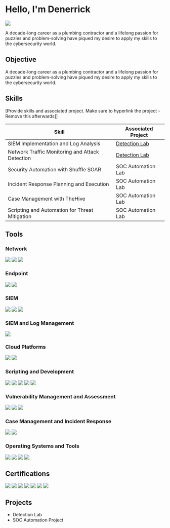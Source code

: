 # Hello, I'm Denerrick
<a href="https://linkedin.com/in/denerrickforbes"><img src="https://img.shields.io/badge/-LinkedIn-0072b1?&style=for-the-badge&logo=linkedin&logoColor=white" /></a>

A decade-long career as a plumbing contractor and a lifelong passion for puzzles and problem-solving have piqued my desire to apply my skills to the cybersecurity world.

## Objective
A decade-long career as a plumbing contractor and a lifelong passion for puzzles and problem-solving have piqued my desire to apply my skills to the cybersecurity world.
## Skills
[Provide skills and associated project. Make sure to hyperlink the project - Remove this afterwards]]

| Skill                                         | Associated Project         |
|-----------------------------------------------|----------------------------|
| SIEM Implementation and Log Analysis          | <a href="https://google.com">Detection Lab</a>|
| Network Traffic Monitoring and Attack Detection | <a href="https://google.com">Detection Lab</a>|
| Security Automation with Shuffle SOAR         | SOC Automation Lab|
| Incident Response Planning and Execution      | SOC Automation Lab|
| Case Management with TheHive                  | SOC Automation Lab|
| Scripting and Automation for Threat Mitigation | SOC Automation Lab|

## Tools

### Network
<div>
    <img src="https://img.shields.io/badge/-Wireshark-1679A7?&style=for-the-badge&logo=Wireshark&logoColor=white" />
    <img src="https://img.shields.io/badge/-Suricata-EF3B2D?&style=for-the-badge&logo=Suricata&logoColor=white" />
    <img src="https://img.shields.io/badge/-Zeek-777BB4?&style=for-the-badge&logo=Zeek&logoColor=white" />
</div>

### Endpoint
<div>
    <img src="https://img.shields.io/badge/-Microsoft_Defender_for_Endpoint-00A4EF?&style=for-the-badge&logo=Microsoft&logoColor=white" />
    <img src="https://img.shields.io/badge/-Velociraptor-4B275F?&style=for-the-badge&logo=Velociraptor&logoColor=white" />
</div>

### SIEM
<div>
    <img src="https://img.shields.io/badge/-Microsoft_Sentinel-0078D4?&style=for-the-badge&logo=Microsoft&logoColor=white" />
    <img src="https://img.shields.io/badge/-Splunk-000000?&style=for-the-badge&logo=Splunk&logoColor=white" />
    <img src="https://img.shields.io/badge/-Elastic-005571?&style=for-the-badge&logo=Elastic&logoColor=white" />
</div>

### SIEM and Log Management
<div>
    <img src="https://img.shields.io/badge/-Splunk-000000?&style=for-the-badge&logo=Splunk&logoColor=white" />
</div>

### Cloud Platforms
<div>
    <img src="https://img.shields.io/badge/-AWS-232F3E?&style=for-the-badge&logo=Amazon%20AWS&logoColor=white" />
    <img src="https://img.shields.io/badge/-Azure-0089D6?&style=for-the-badge&logo=Microsoft%20Azure&logoColor=white" />
</div>


### Scripting and Development
<div>
    <img src="https://img.shields.io/badge/-Python-3776AB?&style=for-the-badge&logo=Python&logoColor=white" />
    <img src="https://img.shields.io/badge/-Spyder-FF0000?&style=for-the-badge&logo=Spyder%20IDE&logoColor=white" />
     <img src="https://img.shields.io/badge/-PowerShell-5391FE?&style=for-the-badge&logo=PowerShell&logoColor=white" />
        <img src="https://img.shields.io/badge/-Visual_Studio_Code-007ACC?&style=for-the-badge&logo=VisualStudioCode&logoColor=white" />
    <img src="https://img.shields.io/badge/-VMWare-607078?&style=for-the-badge&logo=VMWare&logoColor=white" />

</div>


### Vulnerability Management and Assessment
<div>
    <img src="https://img.shields.io/badge/-Snyk-4B32C3?&style=for-the-badge&logo=Snyk&logoColor=white" />
    <img src="https://img.shields.io/badge/-Qualys-DC3E12?&style=for-the-badge&logo=Qualys&logoColor=white" />
    <img src="https://img.shields.io/badge/-Virus%20Total-394EFF?&style=for-the-badge&logo=VirusTotal&logoColor=white" />
</div>

### Case Management and Incident Response
<div>
    <img src="https://img.shields.io/badge/-TheHive-FF7E17?&style=for-the-badge&logo=thehive&logoColor=white" />
    <img src="https://img.shields.io/badge/-Wazuh-333333?&style=for-the-badge&logo=Wazuh&logoColor=white" />
</div>

### Operating Systems and Tools
<div>
    <img src="https://img.shields.io/badge/-Kali%20Linux-557C94?&style=for-the-badge&logo=Kali%20Linux&logoColor=white" />
    <img src="https://img.shields.io/badge/-Cisco%20Packet%20Tracer-0085C3?&style=for-the-badge&logo=Cisco&logoColor=white" />
     <img src="https://img.shields.io/badge/-macOS-000000?&style=for-the-badge&logo=Apple&logoColor=white" />
    <img src="https://img.shields.io/badge/-VMware-607078?&style=for-the-badge&logo=VMware&logoColor=white" />

</div>


## Certifications
<div>
<img src="https://img.shields.io/badge/-Security%2B-FF0000?&style=for-the-badge&logo=CompTIA&logoColor=white" />
<img src="https://img.shields.io/badge/-Google%20Cybersecurity%20Specialization-4285F4?&style=for-the-badge&logo=Google&logoColor=white" />
<img src="https://img.shields.io/badge/-Google%20Project%20Management%20Specialization-4285F4?&style=for-the-badge&logo=Google&logoColor=white" />
<img src="https://img.shields.io/badge/-IBM%20Microsoft%20Windows%20Defender%20and%20Firewall%20for%20Beginners-0057B8?&style=for-the-badge&logo=IBM&logoColor=white" />
<img src="https://img.shields.io/badge/-Wireshark%20for%20Basic%20Network%20Security%20Analysis-1679A7?&style=for-the-badge&logo=Wireshark&logoColor=white" />
<img src="https://img.shields.io/badge/-Wireshark%20for%20Beginners:%20Capture%20Packets-1679A7?&style=for-the-badge&logo=Wireshark&logoColor=white" />
<img src="https://img.shields.io/badge/-IBM%20IT%20Fundamentals%20for%20Cybersecurity%20Specialization-0057B8?&style=for-the-badge&logo=IBM&logoColor=white" />
</div>

## Projects
- Detection Lab
- SOC Automation Project
